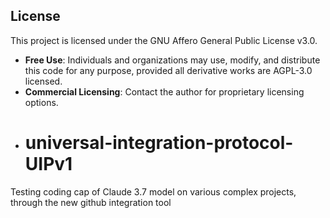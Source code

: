 ## License  
This project is licensed under the GNU Affero General Public License v3.0.  
- **Free Use**: Individuals and organizations may use, modify, and distribute this code for any purpose, provided all derivative works are AGPL-3.0 licensed.  
- **Commercial Licensing**: Contact the author for proprietary licensing options.
- # universal-integration-protocol-UIPv1
Testing coding cap of Claude 3.7 model on various complex projects, through the new github integration tool
